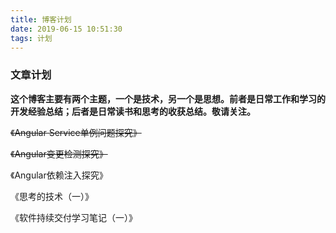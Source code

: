 ```yaml
---
title: 博客计划
date: 2019-06-15 10:51:30
tags: 计划
---
```


### 文章计划

**这个博客主要有两个主题，一个是技术，另一个是思想。前者是日常工作和学习的开发经验总结；后者是日常读书和思考的收获总结。敬请关注。**

~~《Angular Service单例问题探究》~~

~~《Angular变更检测探究》~~

《Angular依赖注入探究》

《思考的技术（一）》

《软件持续交付学习笔记（一）》

